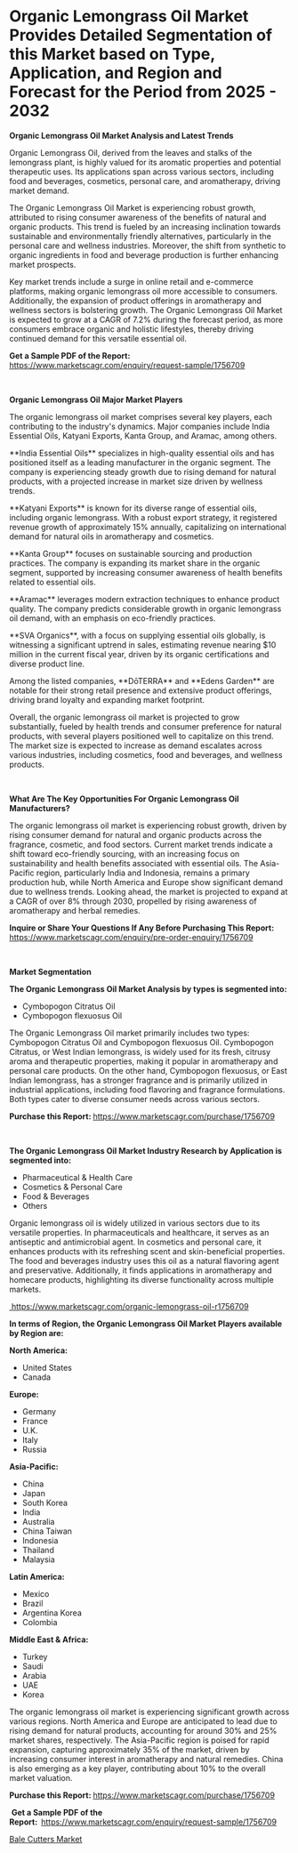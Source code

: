 <p><h1>Organic Lemongrass Oil Market Provides Detailed Segmentation of this Market based on Type, Application, and Region and Forecast for the Period from 2025 - 2032</h1></p><p><strong>Organic Lemongrass Oil Market Analysis and Latest Trends</strong></p>
<p><p>Organic Lemongrass Oil, derived from the leaves and stalks of the lemongrass plant, is highly valued for its aromatic properties and potential therapeutic uses. Its applications span across various sectors, including food and beverages, cosmetics, personal care, and aromatherapy, driving market demand.</p><p>The Organic Lemongrass Oil Market is experiencing robust growth, attributed to rising consumer awareness of the benefits of natural and organic products. This trend is fueled by an increasing inclination towards sustainable and environmentally friendly alternatives, particularly in the personal care and wellness industries. Moreover, the shift from synthetic to organic ingredients in food and beverage production is further enhancing market prospects.</p><p>Key market trends include a surge in online retail and e-commerce platforms, making organic lemongrass oil more accessible to consumers. Additionally, the expansion of product offerings in aromatherapy and wellness sectors is bolstering growth. The Organic Lemongrass Oil Market is expected to grow at a CAGR of 7.2% during the forecast period, as more consumers embrace organic and holistic lifestyles, thereby driving continued demand for this versatile essential oil.</p></p>
<p><strong>Get a Sample PDF of the Report:&nbsp;</strong> <a href="https://www.marketscagr.com/enquiry/request-sample/1756709?utm_campaign=3249&utm_medium=2&utm_source=Github&utm_content=ia&utm_term=30032025&utm_id=organic-lemongrass-oil">https://www.marketscagr.com/enquiry/request-sample/1756709</a></p>
<p>&nbsp;</p>
<p><strong>Organic Lemongrass Oil Major Market Players</strong></p>
<p><p>The organic lemongrass oil market comprises several key players, each contributing to the industry's dynamics. Major companies include India Essential Oils, Katyani Exports, Kanta Group, and Aramac, among others.</p><p>**India Essential Oils** specializes in high-quality essential oils and has positioned itself as a leading manufacturer in the organic segment. The company is experiencing steady growth due to rising demand for natural products, with a projected increase in market size driven by wellness trends. </p><p>**Katyani Exports** is known for its diverse range of essential oils, including organic lemongrass. With a robust export strategy, it registered revenue growth of approximately 15% annually, capitalizing on international demand for natural oils in aromatherapy and cosmetics.</p><p>**Kanta Group** focuses on sustainable sourcing and production practices. The company is expanding its market share in the organic segment, supported by increasing consumer awareness of health benefits related to essential oils.</p><p>**Aramac** leverages modern extraction techniques to enhance product quality. The company predicts considerable growth in organic lemongrass oil demand, with an emphasis on eco-friendly practices. </p><p>**SVA Organics**, with a focus on supplying essential oils globally, is witnessing a significant uptrend in sales, estimating revenue nearing $10 million in the current fiscal year, driven by its organic certifications and diverse product line.</p><p>Among the listed companies, **DōTERRA** and **Edens Garden** are notable for their strong retail presence and extensive product offerings, driving brand loyalty and expanding market footprint.</p><p>Overall, the organic lemongrass oil market is projected to grow substantially, fueled by health trends and consumer preference for natural products, with several players positioned well to capitalize on this trend. The market size is expected to increase as demand escalates across various industries, including cosmetics, food and beverages, and wellness products.</p></p>
<p>&nbsp;</p>
<p><strong>What Are The Key Opportunities For Organic Lemongrass Oil Manufacturers?</strong></p>
<p><p>The organic lemongrass oil market is experiencing robust growth, driven by rising consumer demand for natural and organic products across the fragrance, cosmetic, and food sectors. Current market trends indicate a shift toward eco-friendly sourcing, with an increasing focus on sustainability and health benefits associated with essential oils. The Asia-Pacific region, particularly India and Indonesia, remains a primary production hub, while North America and Europe show significant demand due to wellness trends. Looking ahead, the market is projected to expand at a CAGR of over 8% through 2030, propelled by rising awareness of aromatherapy and herbal remedies.</p></p>
<p><strong>Inquire or Share Your Questions If Any Before Purchasing This Report:</strong> <a href="https://www.marketscagr.com/enquiry/pre-order-enquiry/1756709?utm_campaign=3249&utm_medium=2&utm_source=Github&utm_content=ia&utm_term=30032025&utm_id=organic-lemongrass-oil">https://www.marketscagr.com/enquiry/pre-order-enquiry/1756709</a></p>
<p>&nbsp;</p>
<p><strong>Market Segmentation</strong></p>
<p><strong>The Organic Lemongrass Oil Market Analysis by types is segmented into:</strong></p>
<p><ul><li>Cymbopogon Citratus Oil</li><li>Cymbopogon flexuosus Oil</li></ul></p>
<p><p>The Organic Lemongrass Oil market primarily includes two types: Cymbopogon Citratus Oil and Cymbopogon flexuosus Oil. Cymbopogon Citratus, or West Indian lemongrass, is widely used for its fresh, citrusy aroma and therapeutic properties, making it popular in aromatherapy and personal care products. On the other hand, Cymbopogon flexuosus, or East Indian lemongrass, has a stronger fragrance and is primarily utilized in industrial applications, including food flavoring and fragrance formulations. Both types cater to diverse consumer needs across various sectors.</p></p>
<p><strong>Purchase this Report:&nbsp;</strong><a href="https://www.marketscagr.com/purchase/1756709?utm_campaign=3249&utm_medium=2&utm_source=Github&utm_content=ia&utm_term=30032025&utm_id=organic-lemongrass-oil">https://www.marketscagr.com/purchase/1756709</a></p>
<p>&nbsp;</p>
<p><strong>The Organic Lemongrass Oil Market Industry Research by Application is segmented into:</strong></p>
<p><ul><li>Pharmaceutical & Health Care</li><li>Cosmetics & Personal Care</li><li>Food & Beverages</li><li>Others</li></ul></p>
<p><p>Organic lemongrass oil is widely utilized in various sectors due to its versatile properties. In pharmaceuticals and healthcare, it serves as an antiseptic and antimicrobial agent. In cosmetics and personal care, it enhances products with its refreshing scent and skin-beneficial properties. The food and beverages industry uses this oil as a natural flavoring agent and preservative. Additionally, it finds applications in aromatherapy and homecare products, highlighting its diverse functionality across multiple markets.</p></p>
<p><a href="https://www.marketscagr.com/organic-lemongrass-oil-r1756709?utm_campaign=3249&utm_medium=2&utm_source=Github&utm_content=ia&utm_term=30032025&utm_id=organic-lemongrass-oil">&nbsp;https://www.marketscagr.com/organic-lemongrass-oil-r1756709</a></p>
<p><strong>In terms of Region, the Organic Lemongrass Oil Market Players available by Region are:</strong></p>
<p>
    <p> <strong> North America: </strong>
        <ul>
            <li>United States</li>
            <li>Canada</li>
        </ul>
        </p> 
    <p> <strong> Europe: </strong>
        <ul>
            <li>Germany</li>
            <li>France</li>
            <li>U.K.</li>
            <li>Italy</li>
            <li>Russia</li>
        </ul>
        </p> 
    <p> <strong> Asia-Pacific: </strong>
        <ul>
            <li>China</li>
            <li>Japan</li>
            <li>South Korea</li>
            <li>India</li>
            <li>Australia</li>
            <li>China Taiwan</li>
            <li>Indonesia</li>
            <li>Thailand</li>
            <li>Malaysia</li>
        </ul>
        </p> 
    <p> <strong> Latin America: </strong>
        <ul>
            <li>Mexico</li>
            <li>Brazil</li>
            <li>Argentina Korea</li>
            <li>Colombia</li>
        </ul>
        </p> 
    <p> <strong> Middle East & Africa: </strong>
        <ul>
            <li>Turkey</li>
            <li>Saudi</li>
            <li>Arabia</li>
            <li>UAE</li>
            <li>Korea</li>
        </ul>
    </p>
    </p>
<p><p>The organic lemongrass oil market is experiencing significant growth across various regions. North America and Europe are anticipated to lead due to rising demand for natural products, accounting for around 30% and 25% market shares, respectively. The Asia-Pacific region is poised for rapid expansion, capturing approximately 35% of the market, driven by increasing consumer interest in aromatherapy and natural remedies. China is also emerging as a key player, contributing about 10% to the overall market valuation.</p></p>
<p><strong>Purchase this Report: </strong><a href="https://www.marketscagr.com/purchase/1756709?utm_campaign=3249&utm_medium=2&utm_source=Github&utm_content=ia&utm_term=30032025&utm_id=organic-lemongrass-oil">https://www.marketscagr.com/purchase/1756709</a></p>
<p>&nbsp;<strong>Get a Sample PDF of the Report:&nbsp;&nbsp;</strong><a href="https://www.marketscagr.com/enquiry/request-sample/1756709?utm_campaign=3249&utm_medium=2&utm_source=Github&utm_content=ia&utm_term=30032025&utm_id=organic-lemongrass-oil">https://www.marketscagr.com/enquiry/request-sample/1756709</a></p>
<p><strong></strong></p>
<p><p><a href="https://github.com/kmettjanksj7/Market-Research-Report-List-1/blob/main/bale-cutters-market.md?utm_campaign=3249&utm_medium=2&utm_source=Github&utm_content=ia&utm_term=30032025&utm_id=organic-lemongrass-oil">Bale Cutters Market</a></p></p>